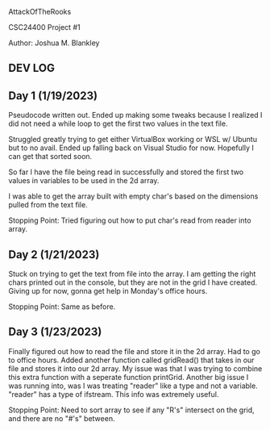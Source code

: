 AttackOfTheRooks

CSC24400 Project #1

Author: Joshua M. Blankley


















DEV LOG
--------------------------------------------------------------------------------------------------
Day 1 (1/19/2023)
-----------------
Pseudocode written out. Ended up making some tweaks because I realized I did not need a while loop 
to get the first two values in the text file.

Struggled greatly trying to get either VirtualBox working or WSL w/ Ubuntu but to no avail. Ended 
up falling back on Visual Studio for now. Hopefully I can get that sorted soon.

So far I have the file being read in successfully and stored the first two values in variables to 
be used in the 2d array.

I was able to get the array built with empty char's based on the dimensions pulled from the text
file.

Stopping Point: Tried figuring out how to put char's read from reader into array.


Day 2 (1/21/2023)
-----------------
Stuck on trying to get the text from file into the array. I am getting the right chars printed out
in the console, but they are not in the grid I have created. Giving up for now, gonna get help in 
Monday's office hours.

Stopping Point: Same as before.


Day 3 (1/23/2023)
-----------------
Finally figured out how to read the file and store it in the 2d array. Had to go to office hours.
Added another function called gridRead() that takes in our file and stores it into our 2d array.
My issue was that I was trying to combine this extra function with a seperate function printGrid.
Another big issue I was running into, was I was treating "reader" like a type and not a variable.
"reader" has a type of ifstream. This info was extremely useful.

Stopping Point: Need to sort array to see if any "R's" intersect on the grid, and there are no "#'s"
between.
